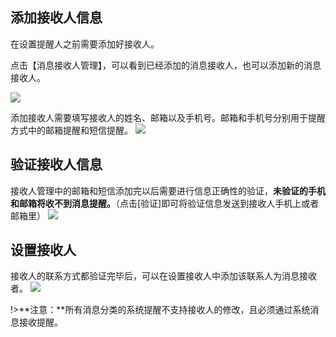## 添加接收人信息
在设置提醒人之前需要添加好接收人。

点击【消息接收人管理】，可以看到已经添加的消息接收人，也可以添加新的消息接收人。

![](../img/4-3-3i1.png)

添加接收人需要填写接收人的姓名、邮箱以及手机号。邮箱和手机号分别用于提醒方式中的邮箱提醒和短信提醒。
![](../img/4-3-3i2.png)

## 验证接收人信息
接收人管理中的邮箱和短信添加完以后需要进行信息正确性的验证，**未验证的手机和邮箱将收不到消息提醒。**（点击[验证]即可将验证信息发送到接收人手机上或者邮箱里）
![](../img/4-3-3i3.png)

## 设置接收人
接收人的联系方式都验证完毕后，可以在设置接收人中添加该联系人为消息接收者。
![](../img/4-3-3i4.png)

!>**注意：**所有消息分类的系统提醒不支持接收人的修改，且必须通过系统消息接收提醒。